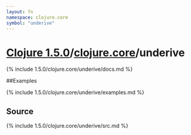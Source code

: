 ```yaml
---
layout: fn
namespace: clojure.core
symbol: "underive"
---
```


# [Clojure 1.5.0](../../)/[clojure.core](../)/underive

{% include 1.5.0/clojure.core/underive/docs.md %}

##Examples

{% include 1.5.0/clojure.core/underive/examples.md %}
## Source
{% include 1.5.0/clojure.core/underive/src.md %}

